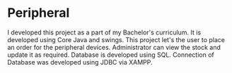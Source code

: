 # Peripheral
I developed this project as a part of my Bachelor's curriculum.
It is developed using Core Java and swings. This project let's the user to place an order for the peripheral devices. Administrator can
view the stock and update it as required.
Database is developed using SQL. Connection of Database was developed using JDBC via XAMPP.
